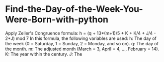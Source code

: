 # Find-the-Day-of-the-Week-You-Were-Born-with-python
Apply Zeller's Congruence formula:  h = (q + 13*(m+1)/5 + K + K/4 + J/4 - 2*J) mod 7  In this formula, the following variables are used:  h: The day of the week (0 = Saturday, 1 = Sunday, 2 = Monday, and so on). q: The day of the month. m: The adjusted month (March = 3, April = 4, ..., February = 14). K: The year within the century. J: The
